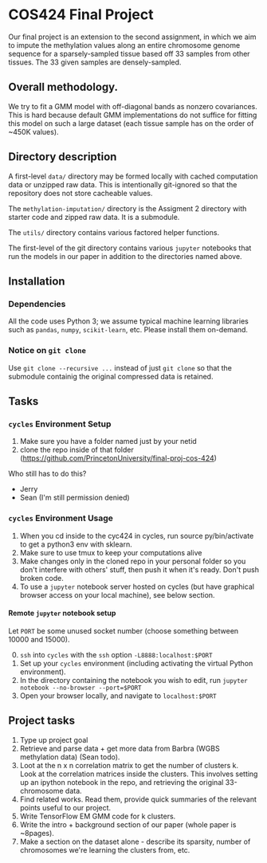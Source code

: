 # COS424 Final Project

Our final project is an extension to the second assignment, in which we aim to impute the methylation values along an entire chromosome genome sequence for a sparsely-sampled tissue based off 33 samples from other tissues. The 33 given samples are densely-sampled.

## Overall methodology.

We try to fit a GMM model with off-diagonal bands as nonzero covariances. This is hard because default GMM implementations do not suffice for fitting this model on such a large dataset (each tissue sample has on the order of ~450K values).

## Directory description

A first-level `data/` directory may be formed locally with cached computation data or unzipped raw data. This is intentionally git-ignored so that the repository does not store cacheable values.

The `methylation-imputation/` directory is the Assigment 2 directory with starter code and zipped raw data. It is a submodule.

The `utils/` directory contains various factored helper functions.

The first-level of the git directory contains various `jupyter` notebooks that run the models in our paper in addition to the directories named above.

## Installation

### Dependencies

All the code uses Python 3; we assume typical machine learning libraries such as `pandas`, `numpy`, `scikit-learn`, etc. Please install them on-demand.

### Notice on `git clone`

Use `git clone --recursive ...` instead of just `git clone` so that the submodule containig the original compressed data is retained.

## Tasks

### `cycles` Environment Setup

1. Make sure you have a folder named just by your netid
2. clone the repo inside of that folder (https://github.com/PrincetonUniversity/final-proj-cos-424)

Who still has to do this?

* Jerry
* Sean (I'm still permission denied)

### `cycles` Environment Usage

1. When you cd inside to the cyc424 in cycles, run source py/bin/activate to get a python3 env with sklearn.
2. Make sure to use tmux to keep your computations alive
3. Make changes only in the cloned repo in your personal folder so you don't interfere with others' stuff, then push it when it's ready. Don't push broken code.
4. To use a `jupyter` notebook server hosted on cycles (but have graphical browser access on your local machine), see below section.

#### Remote `jupyter` notebook setup

Let `PORT` be some unused socket number (choose something between 10000 and 15000).

0. `ssh` into `cycles` with the `ssh` option `-L8888:localhost:$PORT`
1. Set up your `cycles` environment (including activating the virtual Python environment).
2. In the directory containing the notebook you wish to edit, run `jupyter notebook --no-browser --port=$PORT`
3. Open your browser locally, and navigate to `localhost:$PORT`

## Project tasks

1. Type up project goal
2. Retrieve and parse data + get more data from Barbra (WGBS methylation data) (Sean todo).
3. Loot at the n x n correlation matrix to get the number of clusters k.  
   Look at the correlation matrices inside the clusters. 
   This involves setting up an ipython notebook in the repo, and retrieving the original 33-chromosome data.
4. Find related works. Read them, provide quick summaries of the relevant points useful to our project.
5. Write TensorFlow EM GMM code for k clusters.
6. Write the intro + background section of our paper (whole paper is ~8pages).
7. Make a section on the dataset alone - describe its sparsity, number of chromosomes we're learning the clusters from, etc.

